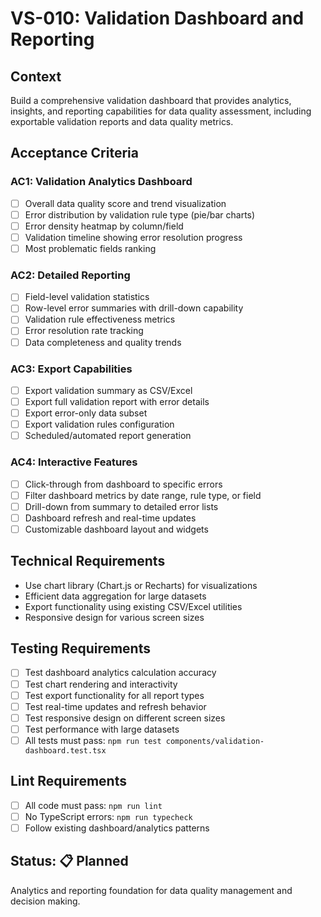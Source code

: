 # VS-010: Validation Dashboard and Reporting

## Context

Build a comprehensive validation dashboard that provides analytics, insights, and reporting capabilities for data quality assessment, including exportable validation reports and data quality metrics.

## Acceptance Criteria

### AC1: Validation Analytics Dashboard

- [ ] Overall data quality score and trend visualization
- [ ] Error distribution by validation rule type (pie/bar charts)
- [ ] Error density heatmap by column/field
- [ ] Validation timeline showing error resolution progress
- [ ] Most problematic fields ranking

### AC2: Detailed Reporting

- [ ] Field-level validation statistics
- [ ] Row-level error summaries with drill-down capability
- [ ] Validation rule effectiveness metrics
- [ ] Error resolution rate tracking
- [ ] Data completeness and quality trends

### AC3: Export Capabilities

- [ ] Export validation summary as CSV/Excel
- [ ] Export full validation report with error details
- [ ] Export error-only data subset
- [ ] Export validation rules configuration
- [ ] Scheduled/automated report generation

### AC4: Interactive Features

- [ ] Click-through from dashboard to specific errors
- [ ] Filter dashboard metrics by date range, rule type, or field
- [ ] Drill-down from summary to detailed error lists
- [ ] Dashboard refresh and real-time updates
- [ ] Customizable dashboard layout and widgets

## Technical Requirements

- Use chart library (Chart.js or Recharts) for visualizations
- Efficient data aggregation for large datasets
- Export functionality using existing CSV/Excel utilities
- Responsive design for various screen sizes

## Testing Requirements

- [ ] Test dashboard analytics calculation accuracy
- [ ] Test chart rendering and interactivity
- [ ] Test export functionality for all report types
- [ ] Test real-time updates and refresh behavior
- [ ] Test responsive design on different screen sizes
- [ ] Test performance with large datasets
- [ ] All tests must pass: `npm run test components/validation-dashboard.test.tsx`

## Lint Requirements

- [ ] All code must pass: `npm run lint`
- [ ] No TypeScript errors: `npm run typecheck`
- [ ] Follow existing dashboard/analytics patterns

## Status: 📋 Planned

Analytics and reporting foundation for data quality management and decision making.